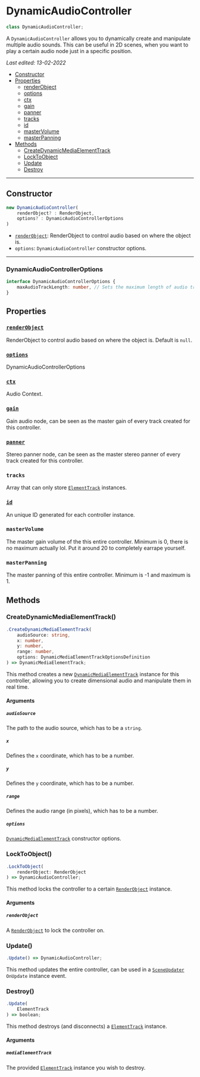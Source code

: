 # DynamicAudioController

```js
class DynamicAudioController;
```

A ``DynamicAudioController`` allows you to dynamically create and manipulate multiple audio sounds. This can be 
useful in 2D scenes, when you want to play a certain audio node just in a specific position.

_Last edited: 13-02-2022_


- [Constructor](##Constructor)
- [Properties](##Properties)
  - [renderObject](###renderObject)
  - [options](###options)
  - [ctx](###ctx)
  - [gain](###gain)
  - [panner](###panner)
  - [tracks](###tracks)
  - [id](###id)
  - [masterVolume](###masterVolume)
  - [masterPanning](###masterPanning)
- [Methods](##Methods)
  - [CreateDynamicMediaElementTrack](###CreateDynamicMediaElementTrack)
  - [LockToObject](###LockToObject)
  - [Update](###Update)
  - [Destroy](###Destroy)

- - -

## Constructor

```js
new DynamicAudioController( 
    renderObject? : RenderObject,
    options? : DynamicAudioControllerOptions
)
```

- [``renderObject``](../Graphics/RenderObject.md): RenderObject to control audio based on where the object is.
- ``options``: ``DynamicAudioController`` constructor options.

- - -

### DynamicAudioControllerOptions

```ts
interface DynamicAudioControllerOptions {
    maxAudioTrackLength: number, // Sets the maximum length of audio tracks. for this controller.
}
```

## Properties

### [``renderObject``](../Graphics/RenderObject.md)
RenderObject to control audio based on where the object is. Default is ``null``.

### [``options``](###DynamicAudioControllerOptions) 
DynamicAudioControllerOptions

### [``ctx``](https://developer.mozilla.org/en-US/docs/Web/API/AudioContext)
Audio Context.

### [``gain``](https://developer.mozilla.org/en-US/docs/Web/API/GainNode)
Gain audio node, can be seen as the master gain of every track created for this controller.

### [``panner``](https://developer.mozilla.org/en-US/docs/Web/API/StereoPannerNode)
Stereo panner node, can be seen as the master stereo panner of every track created for this controller.

### ``tracks``
Array that can only store [``ElementTrack``](ElementTrack.md) instances.

### [``id``](../Essentials/GenerateUniqueId.md)
An unique ID generated for each controller instance.

### ``masterVolume``
The master gain volume of the this entire controller. Minimum is 0, there is no maximum actually lol. Put it around 20 to completely earrape yourself.

### ``masterPanning``
The master panning of this entire controller. Minimum is -1 and maximum is 1.

## Methods

### CreateDynamicMediaElementTrack()

```ts
.CreateDynamicMediaElementTrack(
    audioSource: string,
    x: number,
    y: number,
    range: number,
    options: DynamicMediaElementTrackOptionsDefinition
) => DynamicMediaElementTrack;
```

This method creates a new [``DynamicMediaElementTrack``](./DynamicMediaElementTrack.md) instance for this controller,
allowing you to create dimensional audio and manipulate them in real time.


#### Arguments

##### ``audioSource``
The path to the audio source, which has to be a ``string``.

##### ``x``
Defines the ``x`` coordinate, which has to be a number.

##### ``y``
Defines the ``y`` coordinate, which has to be a number.

##### ``range``
Defines the audio range (in pixels), which has to be a number.

##### ``options``
[``DynamicMediaElementTrack``](DynamicMediaElementTrack.md) constructor options.

### LockToObject()

```ts
.LockToObject(
    renderObject: RenderObject
) => DynamicAudioController;
```

This method locks the controller to a certain [``RenderObject``](../Graphics/RenderObject.md) instance.

#### Arguments

##### ``renderObject``
A  [``RenderObject``](../Graphics/RenderObject.md) to lock the controller on.

### Update()

```ts
.Update() => DynamicAudioController;
```

This method updates the entire controller, can be used in a [``SceneUpdater``](../SceneUpdater.md) ``OnUpdate`` instance event.

### Destroy()

```ts
.Update(
    ElementTrack
) => boolean;
```

This method destroys (and disconnects) a [``ElementTrack``](ElementTrack.md) instance.

#### Arguments

##### ``mediaElementTrack``
The provided [``ElementTrack``](ElementTrack.md) instance you wish to destroy.
